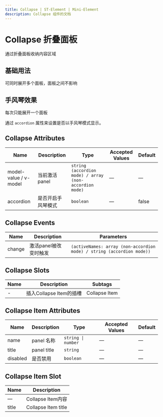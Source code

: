 ```yaml
---
title: Collapse | ST-Element | Mini-Element
description: Collapse 组件的文档
---
```


# Collapse 折叠面板

通过折叠面板收纳内容区域

## 基础用法

可同时展开多个面板，面板之间不影响

<preview path="../demo/Collapse/Basic.vue" title="基础用法" description="Collapse 组件的基础用法"></preview>

## 手风琴效果

每次只能展开一个面板

通过 `accordion` 属性来设置是否以手风琴模式显示。

<preview path="../demo/Collapse/Accordion.vue" title="手风琴效果" description="Collapse 组件的手风琴效果用法"></preview>

## Collapse Attributes

| Name                  | Description        | Type                                                   | Accepted Values | Default |
| --------------------- | ------------------ | ------------------------------------------------------ | --------------- | ------- |
| model-value / v-model | 当前激活 panel     | `string (accordion mode) / array (non-accordion mode)` | —               | —       |
| accordion             | 是否开启手风琴模式 | `boolean`                                              | —               | false   |

## Collapse Events

| Name   | Description           | Parameters                                                            |
| ------ | --------------------- | --------------------------------------------------------------------- |
| change | 激活panel被改变时触发 | `(activeNames: array (non-accordion mode) / string (accordion mode))` |

## Collapse Slots

| Name | Description             | Subtags       |
| ---- | ----------------------- | ------------- |
| -    | 插入Collapse Item的插槽 | Collapse Item |

## Collapse Item Attributes

| Name     | Description | Type               | Accepted Values | Default |
| -------- | ----------- | ------------------ | --------------- | ------- |
| name     | panel 名称  | `string \| number` | —               | —       |
| title    | panel title | `string`           | —               | —       |
| disabled | 是否禁用    | `boolean`          | —               | —       |

## Collapse Item Slot

| Name  | Description         |
| ----- | ------------------- |
| —     | Collapse Item内容   |
| title | Collapse Item title |
